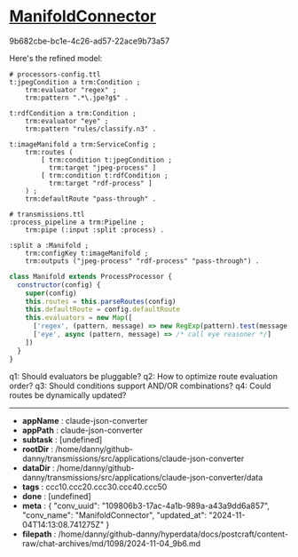 # [ManifoldConnector](https://claude.ai/chat/109806b3-17ac-4a1b-989a-a43a9dd6a857)

9b682cbe-bc1e-4c26-ad57-22ace9b73a57

 Here's the refined model:

```turtle
# processors-config.ttl
t:jpegCondition a trm:Condition ;
    trm:evaluator "regex" ;
    trm:pattern ".*\.jpe?g$" .

t:rdfCondition a trm:Condition ;
    trm:evaluator "eye" ;
    trm:pattern "rules/classify.n3" .

t:imageManifold a trm:ServiceConfig ;
    trm:routes (
        [ trm:condition t:jpegCondition ;
          trm:target "jpeg-process" ]
        [ trm:condition t:rdfCondition ; 
          trm:target "rdf-process" ]
    ) ;
    trm:defaultRoute "pass-through" .
```

```turtle
# transmissions.ttl
:process_pipeline a trm:Pipeline ;
    trm:pipe (:input :split :process) .

:split a :Manifold ;
    trm:configKey t:imageManifold ;
    trm:outputs ("jpeg-process" "rdf-process" "pass-through") .
```

```javascript
class Manifold extends ProcessProcessor {
  constructor(config) {
    super(config)
    this.routes = this.parseRoutes(config)
    this.defaultRoute = config.defaultRoute
    this.evaluators = new Map([
      ['regex', (pattern, message) => new RegExp(pattern).test(message.path)],
      ['eye', async (pattern, message) => /* call eye reasoner */]
    ])
  }
}
```

q1: Should evaluators be pluggable?
q2: How to optimize route evaluation order?
q3: Should conditions support AND/OR combinations?
q4: Could routes be dynamically updated?

---

* **appName** : claude-json-converter
* **appPath** : claude-json-converter
* **subtask** : [undefined]
* **rootDir** : /home/danny/github-danny/transmissions/src/applications/claude-json-converter
* **dataDir** : /home/danny/github-danny/transmissions/src/applications/claude-json-converter/data
* **tags** : ccc10.ccc20.ccc30.ccc40.ccc50
* **done** : [undefined]
* **meta** : {
  "conv_uuid": "109806b3-17ac-4a1b-989a-a43a9dd6a857",
  "conv_name": "ManifoldConnector",
  "updated_at": "2024-11-04T14:13:08.741275Z"
}
* **filepath** : /home/danny/github-danny/hyperdata/docs/postcraft/content-raw/chat-archives/md/1098/2024-11-04_9b6.md